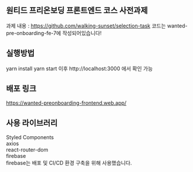 ## 원티드 프리온보딩 프론트엔드 코스 사전과제
과제 내용 : https://github.com/walking-sunset/selection-task
코드는 wanted-pre-onboarding-fe-7에 작성되어있습니다!

## 실행방법
yarn install
yarn start
이후 http://localhost:3000 에서 확인 가능

## 배포 링크
https://wanted-preonboarding-frontend.web.app/

## 사용 라이브러리
Styled Components  
axios  
react-router-dom  
firebase  
firebase는 배포 및 CI/CD 환경 구축을 위해 사용했습니다.
